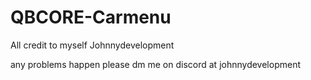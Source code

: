# QBCORE-Carmenu

All credit to myself Johnnydevelopment

any problems happen please dm me on discord at johnnydevelopment
